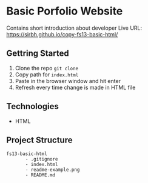 # Basic Porfolio Website

Contains short introduction about developer
Live URL: https://sirbh.github.io/copy-fs13-basic-html/

## Gettring Started

1. Clone the repo `git clone` 
2. Copy path for `index.html`
3. Paste in the browser window and hit enter
4. Refresh every time change is made in HTML file

## Technologies

- HTML

## Project Structure

```
fs13-basic-html
       - .gitignore
       - index.html
       - readme-example.png
       - README.md
```
